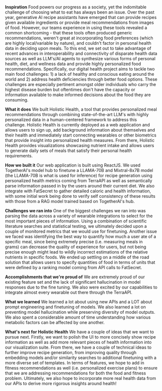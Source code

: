 **Inspiration**
Food powers our progress as a society, yet the indomitable challenge of choosing what to eat has always been an issue. Over the past year, generative AI recipe assistants have emerged that can provide recipes given available ingredients or provide meal recommendations from images of food. However, our teams experience in using these tools revealed a common shortcoming - that these tools often produced generic recommendations, weren't great at incorporating food preferences (which are highly local/variable by nature), and couldn't factor in personal health data in deciding upon meals. To this end, we set out to take advantage of recent advances in interoperability and connectivity of disparate health data sources as well as LLM's/AI agents to synthesize various forms of personal health, diet, and wellness data and provide highly personalized food recommendations. Specifically, our digital health project aims to tackle two main food challenges: 1) a lack of healthy and conscious eating around the world and 2) address health deficiencies through better food options. These challenges are especially pertinent amongst older individuals who carry the highest disease burden but oftentimes don't have the capacity or information available to make informed decisions about the food they are consuming.

**What it does**
We built Holistic Health, a tool that provides personalized meal recommendations through combining state-of-the-art LLM's with highly personalized data in a human-centered framework to address this challenge. Holistic Health is currently deployed as a web application and allows users to sign up, add background information about themselves and their health and immediately start connecting wearables or other biometrics that provide insight into personalized health measures. From there, Holistic Health provides visualizations showcasing nutrient intake and allows users to generate daily sets of meals that satisfy their personal health requirements.

**How we built it**
Our web application is built using ReactJS. We used TogetherAI's model hub to finetune a LLAMA-70B and Mixtral-8x7B model (the LLAMA-70B is what is used for inference) for recipe generation using personalized health metrics coming from TerraAPI as well as semantically parse information passed in by the users around their current diet. We also integrate with FatSecret to gather detailed caloric and health information, with some initial work being done to verify self consistency of these results with those from a RAG model trained based on TogetherAI's hub.

**Challenges we ran into**
One of the biggest challenges we ran into was parsing the data across a variety of wearable integrations to select for the most important pieces of information. Using a combination of scientific literature searches and statistical testing, we ultimately decided upon a couple of monitored metrics that we would use for finetuning. Another issue we faced was identifying the best way to quantify how much a user ate of a specific meal, since being extremely precise (i.e. measuring meals in grams) can decrease the quality of experience for users, but not being precise enough might lead to wildly incorrect estimations of the relative nutrients in specific foods. We ended up settling on a middle of the road solution that allows users to specify quantities of food in terms of units that were defined by a ranking model coming from API calls to FatSecret.

**Accomplishments that we're proud of**
 We are extremely proud of our existing feature set and the lack of significant hallucination in model responses due to the fine tuning. We also were excited by our capabilities to integrate almost every wearable out there through the TerraAPI.

**What we learned**
We learned a lot about using new APIs and a LOT about prompt engineering and finetuning of models. We also learned a lot on preventing model hallucination while preserving diversity of model outputs. We also spent a considerable amount of time understanding how various metabolic factors can be affected by one another.

**What's next for Holistic Health**
We have a couple of ideas that we want to pursue next. Firstly, we want to polish the UI to more concisely show recipe information as well as add more relevant pieces of health information into our visualization suite. From there, we have a couple of technical ideas to further improve recipe generation, from improving quality through embedding models and/or similarity searches to additional finetuning with a more diverse set of templates. In terms of features, we hope to add in fitness recommendations as well (i.e. personalized exercise plans) to ensure that we are addressing recommendations for both the food and fitness problem. Ultimately, we also hope to incorporate more real health data from our APIs to derive more rigorous insights around health!
